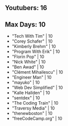 ## Youtubers: 16
## Max Days: 10

* "Tech With Tim" | 10
* "Corey Schafer" | 10
* "Kimberly Brehm" | 10
* "Program With Erik" | 10
* "Florin Pop" | 10
* "Nick White" | 10
* "Ben Awad" | 10
* "Clément Mihailescu" | 10
* "Engineer Man" | 10
* "mayuko" | 10
* "Web Dev Simplified" | 10
* "Kalle Hallden" | 10
* "sentdex" | 10
* "The Coding Train" | 10
* "Traversy Media" | 10
* "thenewboston" | 10
* "freeCodeCamp.org" | 10
